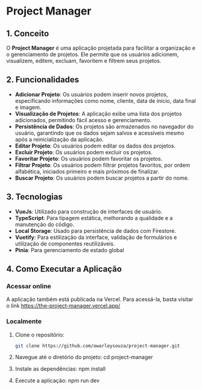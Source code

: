 # Project Manager

## 1. Conceito

O **Project Manager** é uma aplicação projetada para facilitar a organização e o gerenciamento de projetos. Ele permite que os usuários adicionem, visualizem, editem, excluam, favoritem e filtrem seus projetos.

## 2. Funcionalidades

- **Adicionar Projeto**: Os usuários podem inserir novos projetos, especificando informações como nome, cliente, data de início, data final e imagem.
- **Visualização de Projetos**: A aplicação exibe uma lista dos projetos adicionados, permitindo fácil acesso e gerenciamento.
- **Persistência de Dados**: Os projetos são armazenados no navegador do usuário, garantindo que os dados sejam salvos e acessíveis mesmo após a reinicialização da aplicação.
- **Editar Projeto**: Os usuários podem editar os dados dos projetos.
 - **Excluir Projeto**: Os usuários podem excluir os projetos.
 - **Favoritar Projeto**: Os usuários podem favoritar os projetos.
 - **Filtrar Projeto**: Os usuários podem filtrar projetos favoritos, por ordem alfabética, iniciados primeiro e mais próximos de finalizar.
 - **Buscar Projeto**: Os usuários podem buscar projetos a partir do nome.

## 3. Tecnologias

- **VueJs**: Utilizado para construção de interfaces de usuário.
- **TypeScript**: Para tipagem estática, melhorando a qualidade e a manutenção do código.
- **Local Storage**: Usado para persistência de dados com Firestore.
- **Vuetify**: Para estilização da interface, validação de formulários e utilização de componentes reutilizáveis.
- **Pinia**: Para gerenciamento de estado global

## 4. Como Executar a Aplicação

### Acessar online

A aplicação também está publicada na Vercel. Para acessá-la, basta visitar o link https://the-project-manager.vercel.app/

### Localmente

1. Clone o repositório:
   ```bash
   git clone https://github.com/owarleysouza/project-manager.git
   ```
2. Navegue até o diretório do projeto:
   cd project-manager

3. Instale as dependências:
   npm install

4. Execute a aplicação:
   npm run dev
